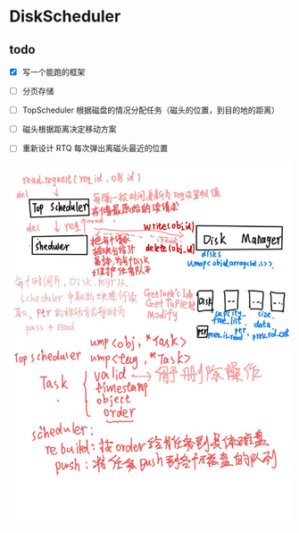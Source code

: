 # DiskScheduler

## todo

- [x] 写一个能跑的框架 

- [ ] 分页存储

- [ ] TopScheduler 根据磁盘的情况分配任务（磁头的位置，到目的地的距离）

- [ ] 磁头根据距离决定移动方案

- [ ] 重新设计 RTQ 每次弹出离磁头最近的位置 

![](img/photo_2025-03-17_20-09-13.jpg)